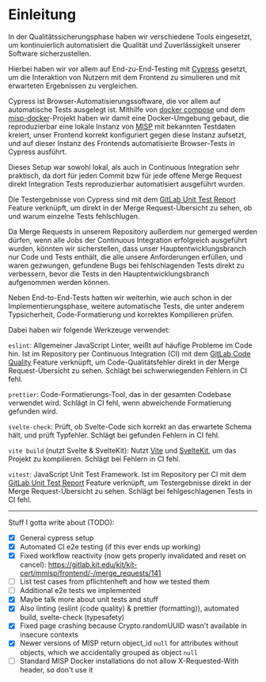 # Einleitung

In der Qualitätssicherungsphase haben wir verschiedene Tools eingesetzt, um kontinuierlich
automatisiert die Qualität und Zuverlässigkeit unserer Software sicherzustellen.

Hierbei haben wir vor allem auf End-zu-End-Testing mit [Cypress](https://www.cypress.io/) gesetzt,
um die Interaktion von Nutzern mit dem Frontend zu simulieren und mit erwarteten Ergebnissen zu vergleichen.

Cypress ist Browser-Automatisierungssoftware, die vor allem auf automatische Tests ausgelegt ist.
Mithilfe von [docker compose](https://docs.docker.com/compose/) und dem
[misp-docker](https://github.com/MISP/misp-docker)-Projekt haben wir damit eine Docker-Umgebung gebaut,
die reproduzierbar eine lokale Instanz von [MISP](https://github.com/MISP/MISP) mit bekannten Testdaten kreiert,
unser Frontend korrekt konfiguriert gegen diese Instanz aufsetzt, und auf dieser Instanz des Frontends
automatisierte Browser-Tests in Cypress ausführt.

Dieses Setup war sowohl lokal, als auch in Continuous Integration sehr praktisch,
da dort für jeden Commit bzw für jede offene Merge Request direkt Integration Tests reproduzierbar
automatisiert ausgeführt wurden.

Die Testergebnisse von Cypress sind mit dem [GitLab Unit Test Report](https://docs.gitlab.com/ee/ci/testing/unit_test_reports.html) Feature verknüpft, um direkt in der Merge Request-Übersicht zu sehen, ob und warum
einzelne Tests fehlschlugen.

Da Merge Requests in unserem Repository außerdem nur gemerged werden dürfen,
wenn alle Jobs der Continuous Integration erfolgreich ausgeführt wurden,
könnten wir sicherstellen, dass unser Hauptentwicklungsbranch nur Code und Tests enthält,
die alle unsere Anforderungen erfüllen, und waren gezwungen, gefundene Bugs bei fehlschlagenden Tests
direkt zu verbessern, bevor die Tests in den Hauptentwicklungsbranch aufgenommen werden können.

Neben End-to-End-Tests hatten wir weiterhin, wie auch schon in der Implementierungsphase,
weitere automatische Tests, die unter anderem Typsicherheit, Code-Formatierung und korrektes Kompilieren
prüfen.

Dabei haben wir folgende Werkzeuge verwendet:

`eslint`:
Allgemeiner JavaScript Linter, weißt auf häufige Probleme im Code hin.
Ist im Repository per Continuous Integration (CI) mit dem
[GitLab Code Quality](https://docs.gitlab.com/ee/ci/testing/code_quality.html) Feature
verknüpft, um Code-Qualitätsfehler direkt in der Merge Request-Übersicht zu sehen.
Schlägt bei schwerwiegenden Fehlern in CI fehl.

`prettier`:
Code-Formatierungs-Tool, das in der gesamten Codebase verwendet wird.
Schlägt in CI fehl, wenn abweichende Formatierung gefunden wird.

`svelte-check`:
Prüft, ob Svelte-Code sich korrekt an das erwartete Schema hält, und prüft Typfehler.
Schlägt bei gefunden Fehlern in CI fehl.

`vite build` (nutzt Svelte & SvelteKit):
Nutzt [Vite](https://vitejs.dev/) und [SvelteKit](https://kit.svelte.dev/), um das Projekt zu kompilieren.
Schlägt bei Fehlern in CI fehl.

`vitest`:
JavaScript Unit Test Framework.
Ist im Repository per CI mit dem
[GitLab Unit Test Report](https://docs.gitlab.com/ee/ci/testing/unit_test_reports.html) Feature
verknüpft, um Testergebnisse direkt in der Merge Request-Übersicht zu sehen.
Schlägt bei fehlgeschlagenen Tests in CI fehl.

---

Stuff I gotta write about (TODO):

- [x] General cypress setup
- [x] Automated CI e2e testing (if this ever ends up working)
- [x] Fixed workflow reactivity (now gets properly invalidated and reset on cancel): https://gitlab.kit.edu/kit/kit-cert/mmisp/frontend/-/merge_requests/141
- [ ] List test cases from pflichtenheft and how we tested them
- [ ] Additional e2e tests we implemented
- [x] Maybe talk more about unit tests and stuff
- [x] Also linting (eslint (code quality) & prettier (formatting)), automated build, svelte-check (typesafety)
- [x] Fixed page crashing because Crypto.randomUUID wasn't available in insecure contexts
- [x] Newer versions of MISP return object_id `null` for attributes without objects, which we accidentally grouped as object `null`
- [ ] Standard MISP Docker installations do not allow X-Requested-With header, so don't use it
